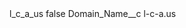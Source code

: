 <?xml version="1.0" encoding="UTF-8"?>
<CustomMetadata xmlns="http://soap.sforce.com/2006/04/metadata" xmlns:xsi="http://www.w3.org/2001/XMLSchema-instance" xmlns:xsd="http://www.w3.org/2001/XMLSchema">
    <label>l_c_a_us</label>
    <protected>false</protected>
    <values>
        <field>Domain_Name__c</field>
        <value xsi:type="xsd:string">l-c-a.us</value>
    </values>
</CustomMetadata>
